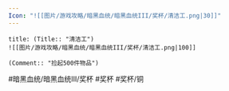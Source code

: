 ```yaml
---
Icon: "![[图片/游戏攻略/暗黑血统/暗黑血统III/奖杯/清洁工.png|30]]"
---
```

```ad-common-bronze-trophy
title: (Title:: "清洁工")
![[图片/游戏攻略/暗黑血统/暗黑血统III/奖杯/清洁工.png|100]]

(Comment:: "捡起500件物品")
```

#暗黑血统/暗黑血统III/奖杯 #奖杯 #奖杯/铜
